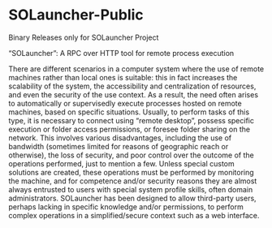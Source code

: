 # SOLauncher-Public
Binary Releases only for SOLauncher Project

“SOLauncher”: A RPC over HTTP tool for remote process execution

There are different scenarios in a computer system where the use of remote machines rather than local ones is suitable: this in fact increases the scalability of the system, the accessibility and centralization of resources, and even the security of the use context. 
As a result, the need often arises to automatically or supervisedly execute processes hosted on remote machines, based on specific situations. Usually, to perform tasks of this type, it is necessary to connect using “remote desktop”, possess specific execution or folder access permissions, or foresee folder sharing on the network. 
This involves various disadvantages, including the use of bandwidth (sometimes limited for reasons of geographic reach or otherwise), the loss of security, and poor control over the outcome of the operations performed, just to mention a few.
Unless special custom solutions are created, these operations must be performed by monitoring the machine, and for competence and/or security reasons they are almost always entrusted to users with special system profile skills, often domain administrators.
SOLauncher has been designed to allow third-party users, perhaps lacking in specific knowledge and/or permissions, to perform complex operations in a simplified/secure context such as a web interface.

